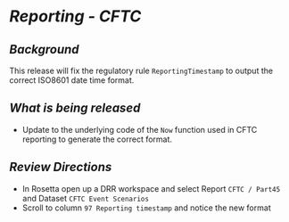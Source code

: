 # *Reporting - CFTC*

## _Background_

This release will fix the regulatory rule `ReportingTimestamp` to output the correct ISO8601 date time format.

## _What is being released_

* Update to the underlying code of the `Now` function used in CFTC reporting to generate the correct format.

## _Review Directions_

- In Rosetta open up a DRR workspace and select Report `CFTC / Part45` and Dataset `CFTC Event Scenarios`
- Scroll to column `97 Reporting timestamp` and notice the new format
